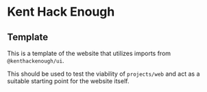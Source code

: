 # Kent Hack Enough

## Template

This is a template of the website that utilizes imports from `@kenthackenough/ui`.

This should be used to test the viability of `projects/web` and act as a suitable starting point for the website itself.

